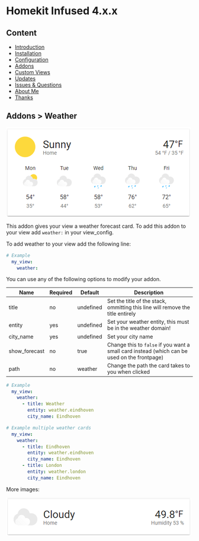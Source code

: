 # Homekit Infused 4.x.x

## Content
- [Introduction](../index.md)
- [Installation](../installation.md)
- [Configuration](../configuration.md)
- [Addons](../addons.md)
- [Custom Views](../custom_views.md)
- [Updates](../updates.md)
- [Issues & Questions](../issues.md)
- [About Me](../about.md)
- [Thanks](../thanks.md)

## Addons > Weather

![Homekit Infused](../images/weather_1.png)

This addon gives your view a weather forecast card.
To add this addon to your view add `weather:` in your view_config.

To add weather to your view add the following line:

```yaml
# Example
  my_view:
    weather:
```

You can use any of the following options to modify your addon.

| Name | Required | Default | Description |
|----------------------------------|-------------|----------------------|-----------------------------------------------------------------------------------------------------------------------------------------------------------------------------------|
| title | no | undefined | Set the title of the stack, ommitting this line will remove the title entirely |
| entity | yes | undefined | Set your weather entity, this must be in the weather domain! |
| city_name | yes | undefined | Set your city name |
| show_forecast | no | true | Change this to `false` if you want a small card instead (which can be used on the frontpage) |
| path | no | weather | Change the path the card takes to you when clicked |

```yaml
# Example
  my_view:
    weather: 
      - title: Weather
        entity: weather.eindhoven
        city_name: Eindhoven
```
```yaml
# Example multiple weather cards
  my_view:
    weather: 
      - title: Eindhoven
        entity: weather.eindhoven
        city_name: Eindhoven
      - title: London
        entity: weather.london
        city_name: Eindhoven
```

More images:

![Homekit Infused](../images/weather_2.png)